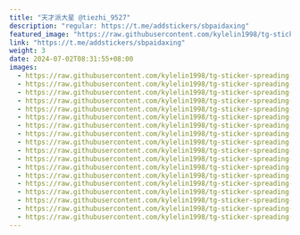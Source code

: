 ```yaml
---
title: "天才派大星 @tiezhi_9527"
description: "regular: https://t.me/addstickers/sbpaidaxing"
featured_image: "https://raw.githubusercontent.com/kylelin1998/tg-sticker-spreading-worldwide-images/main/img/cd845717-7fd4-41c0-80ce-efaa30714311.jpg"
link: "https://t.me/addstickers/sbpaidaxing"
weight: 3
date: 2024-07-02T08:31:55+08:00
images:
  - https://raw.githubusercontent.com/kylelin1998/tg-sticker-spreading-worldwide-images/main/img/cd845717-7fd4-41c0-80ce-efaa30714311.jpg
  - https://raw.githubusercontent.com/kylelin1998/tg-sticker-spreading-worldwide-images/main/img/289e759f-306b-4c10-b791-cface7c66338.jpg
  - https://raw.githubusercontent.com/kylelin1998/tg-sticker-spreading-worldwide-images/main/img/17699f4f-fa62-48b8-bc96-887efe4432dd.jpg
  - https://raw.githubusercontent.com/kylelin1998/tg-sticker-spreading-worldwide-images/main/img/2b8ee55f-c09c-49e6-9521-c91dd131c06c.jpg
  - https://raw.githubusercontent.com/kylelin1998/tg-sticker-spreading-worldwide-images/main/img/a0f81d2b-da09-4a24-8f62-fd5c3b72a931.jpg
  - https://raw.githubusercontent.com/kylelin1998/tg-sticker-spreading-worldwide-images/main/img/42f58ad5-23a6-48b8-90c5-be428dd276b5.jpg
  - https://raw.githubusercontent.com/kylelin1998/tg-sticker-spreading-worldwide-images/main/img/342815a9-a297-4e58-b884-a2a1c69caf34.jpg
  - https://raw.githubusercontent.com/kylelin1998/tg-sticker-spreading-worldwide-images/main/img/14308f9b-fdcf-4ac7-a782-3ab9b011935e.jpg
  - https://raw.githubusercontent.com/kylelin1998/tg-sticker-spreading-worldwide-images/main/img/29869445-d4aa-45b4-be69-202826d26f4b.jpg
  - https://raw.githubusercontent.com/kylelin1998/tg-sticker-spreading-worldwide-images/main/img/06d9a62e-42dc-480b-bfc5-114694150a0d.jpg
  - https://raw.githubusercontent.com/kylelin1998/tg-sticker-spreading-worldwide-images/main/img/18e6b637-66cd-4607-ab51-3c5435f63b74.jpg
  - https://raw.githubusercontent.com/kylelin1998/tg-sticker-spreading-worldwide-images/main/img/bea83173-6502-48f4-bbc9-c6a4733f09de.jpg
  - https://raw.githubusercontent.com/kylelin1998/tg-sticker-spreading-worldwide-images/main/img/00ccd3fa-5f9e-4cf6-993a-2aead3d06082.jpg
  - https://raw.githubusercontent.com/kylelin1998/tg-sticker-spreading-worldwide-images/main/img/96f24199-adf7-4609-89d6-082ae2f2cc97.jpg
  - https://raw.githubusercontent.com/kylelin1998/tg-sticker-spreading-worldwide-images/main/img/4fd45217-c812-4d6d-a174-b1fa29f041d9.jpg
  - https://raw.githubusercontent.com/kylelin1998/tg-sticker-spreading-worldwide-images/main/img/c7703427-cb5c-4374-a79f-00f1af9fffc8.jpg
  - https://raw.githubusercontent.com/kylelin1998/tg-sticker-spreading-worldwide-images/main/img/820c663b-0ac7-467d-9d7b-dd2b02599ace.jpg
  - https://raw.githubusercontent.com/kylelin1998/tg-sticker-spreading-worldwide-images/main/img/b6f95afb-bc88-4c0c-8a09-c1f79a54a274.jpg
---
```

